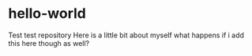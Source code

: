 # hello-world
Test test repository
Here is a little bit about myself
what happens if i add this here though as well?

